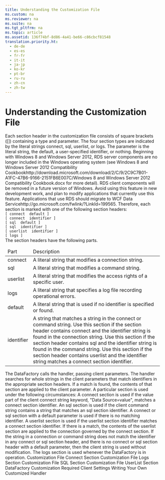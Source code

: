 ```yaml
---
title: Understanding the Customization File
ms.custom: na
ms.reviewer: na
ms.suite: na
ms.tgt_pltfrm: na
ms.topic: article
ms.assetid: 136f74bf-8d86-4a41-be66-c86cbcf81548
translation.priority.ht: 
  - de-de
  - es-es
  - fr-fr
  - it-it
  - ja-jp
  - ko-kr
  - pt-br
  - ru-ru
  - zh-cn
  - zh-tw
---
```

# Understanding the Customization File
<?xml version="1.0" encoding="utf-8"?>
<developerReferenceWithoutSyntaxDocument xmlns="http://ddue.schemas.microsoft.com/authoring/2003/5" xmlns:xlink="http://www.w3.org/1999/xlink" xmlns:xsi="http://www.w3.org/2001/XMLSchema-instance" xsi:schemaLocation="http://ddue.schemas.microsoft.com/authoring/2003/5 http://dduestorage.blob.core.windows.net/ddueschema/developer.xsd">
  <introduction>
    <para>Each section header in the customization file consists of square brackets (<legacyBold>[]</legacyBold>) containing a type and parameter. The four section types are indicated by the literal strings <legacyBold>connect</legacyBold>, <legacyBold>sql</legacyBold>, <legacyBold>userlist</legacyBold>, or <legacyBold>logs</legacyBold>. The parameter is the literal string, the default, a user-specified identifier, or nothing.</para>
    <alert class="important">
      <para>Beginning with Windows 8 and Windows Server 2012, RDS server components are no longer included in the Windows operating system (see Windows 8 and <externalLink><linkText>Windows Server 2012 Compatibility Cookbook</linkText><linkUri>http://download.microsoft.com/download/2/C/9/2C9C7B01-A1FC-47B6-9166-2151FB6E007C/Windows 8 and Windows Server 2012 Compatibility Cookbook.docx</linkUri></externalLink> for more detail). RDS client components will be removed in a future version of Windows. Avoid using this feature in new development work, and plan to modify applications that currently use this feature. Applications that use RDS should migrate to <externalLink><linkText>WCF Data Service</linkText><linkUri>http://go.microsoft.com/fwlink/?LinkId=199565</linkUri></externalLink>.</para>
    </alert>
    <para>Therefore, each section is marked with one of the following section headers: </para>
    <code>
<codeFeaturedElement>[ connect</codeFeaturedElement>  <codeFeaturedElement>default ]</codeFeaturedElement>
<codeFeaturedElement>[ connect  </codeFeaturedElement><legacyItalic>identifier </legacyItalic><codeFeaturedElement>]</codeFeaturedElement>
<codeFeaturedElement>[ sql  default ]</codeFeaturedElement>
<codeFeaturedElement>[ sql  </codeFeaturedElement><legacyItalic>identifier </legacyItalic><codeFeaturedElement>]</codeFeaturedElement>
<codeFeaturedElement>[ userlist  </codeFeaturedElement><legacyItalic>identifier </legacyItalic><codeFeaturedElement>]</codeFeaturedElement>
<codeFeaturedElement>[ logs ]</codeFeaturedElement>
</code>
    <para>The section headers have the following parts.</para>
    <table xmlns:caps="http://schemas.microsoft.com/build/caps/2013/11">
      <thead>
        <tr>
          <TD>
            <para>Part</para>
          </TD>
          <TD>
            <para>Description</para>
          </TD>
        </tr>
      </thead>
      <tbody>
        <tr>
          <TD>
            <para>               <legacyBold>connect</legacyBold>             </para>
          </TD>
          <TD>
            <para>A literal string that modifies a connection string.</para>
          </TD>
        </tr>
        <tr>
          <TD>
            <para>               <legacyBold>sql</legacyBold>             </para>
          </TD>
          <TD>
            <para>A literal string that modifies a command string.</para>
          </TD>
        </tr>
        <tr>
          <TD>
            <para>               <legacyBold>userlist</legacyBold>             </para>
          </TD>
          <TD>
            <para>A literal string that modifies the access rights of a specific user.</para>
          </TD>
        </tr>
        <tr>
          <TD>
            <para>               <legacyBold>logs</legacyBold>             </para>
          </TD>
          <TD>
            <para>A literal string that specifies a log file recording operational errors.</para>
          </TD>
        </tr>
        <tr>
          <TD>
            <para>               <legacyBold>default</legacyBold>             </para>
          </TD>
          <TD>
            <para>A literal string that is used if no identifier is specified or found.</para>
          </TD>
        </tr>
        <tr>
          <TD>
            <para>               <legacyItalic>identifier</legacyItalic>             </para>
          </TD>
          <TD>
            <para>A string that matches a string in the <legacyBold>connect</legacyBold> or <legacyBold>command</legacyBold> string.</para>
            <list class="bullet">
              <listItem>
                <para>Use this section if the section header contains <legacyBold>connect</legacyBold> and the identifier string is found in the connection string.</para>
              </listItem>
              <listItem>
                <para>Use this section if the section header contains <legacyBold>sql</legacyBold> and the identifier string is found in the command string.</para>
              </listItem>
              <listItem>
                <para>Use this section if the section header contains <legacyBold>userlist</legacyBold> and the identifier string matches a <legacyBold>connect</legacyBold> section identifier. </para>
              </listItem>
            </list>
          </TD>
        </tr>
      </tbody>
    </table>
    <para>The <legacyBold>DataFactory</legacyBold> calls the handler, passing client parameters. The handler searches for whole strings in the client parameters that match identifiers in the appropriate section headers. If a match is found, the contents of that section are applied to the client parameter.</para>
    <para>A particular section is used under the following circumstances:  </para>
    <list class="bullet">
      <listItem>
        <para>A <legacyBold>connect</legacyBold> section is used if the value part of the client connect string keyword, "<legacyBold>Data Source=</legacyBold><legacyItalic>value</legacyItalic>", matches a <legacyBold>connect</legacyBold> section identifier<legacyItalic>.</legacyItalic></para>
      </listItem>
      <listItem>
        <para>An <legacyBold>sql</legacyBold> section is used if the client command string contains a string that matches an <legacyBold>sql</legacyBold> section identifier.</para>
      </listItem>
      <listItem>
        <para>A <legacyBold>connect</legacyBold> or <legacyBold>sql</legacyBold> section with a default parameter is used if there is no matching identifier.</para>
      </listItem>
      <listItem>
        <para>A <legacyBold>userlist</legacyBold> section is used if the <legacyBold>userlist</legacyBold> section identifier matches a <legacyBold>connect</legacyBold> section identifier. If there is a match, the contents of the <legacyBold>userlist</legacyBold> section are applied to the connection governed by the <legacyBold>connect</legacyBold> section.</para>
      </listItem>
      <listItem>
        <para>If the string in a connection or command string does not match the identifier in any <legacyBold>connect</legacyBold> or <legacyBold>sql</legacyBold> section header, and there is no <legacyBold>connect</legacyBold> or <legacyBold>sql</legacyBold> section header with a default parameter, then the client string is used without modification.</para>
      </listItem>
      <listItem>
        <para>The <legacyBold>logs</legacyBold> section is used whenever the <legacyBold>DataFactory</legacyBold> is in operation.</para>
      </listItem>
    </list>
  </introduction>
  <relatedTopics>
<link xlink:href="d50eb3cc-a822-486f-b80b-65bb50547ecd">Customization File Connect Section</link>
<link xlink:href="a368e264-865c-41ee-be00-d9097255c2ea">Customization File Logs Section</link>
<link xlink:href="e65c2871-9986-44ff-b8b7-7f5eda91b3fa">Customization File SQL Section</link>
<link xlink:href="42e8ec20-eaac-4a95-8cb8-4bba93a75bcb">Customization File UserList Section</link>
<link xlink:href="86d77985-a0d0-405a-8587-c85a20540a0e">DataFactory Customization</link>
<link xlink:href="e776b4e3-fcc4-4bfb-a7e8-5ffae1d83833">Required Client Settings</link>
<link xlink:href="d447712a-e123-47b5-a3a4-5d366cfe8d72">Writing Your Own Customized Handler</link>
</relatedTopics>
</developerReferenceWithoutSyntaxDocument>
